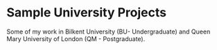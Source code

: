 # Sample University Projects

Some of my work in Bilkent University (BU- Undergraduate) and Queen Mary University of London (QM - Postgraduate).
